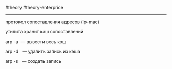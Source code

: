  #theory #theory-enterprice
 
---
протокол сопоставления адресов (ip-mac)

утилита хранит кэш сопоставлений

arp -a  — вывести весь кэш

arp -d <host>  — удалить запись из кэша

arp -s <ip> <mac>  — создать запись